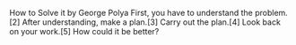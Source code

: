 
How to Solve it by George Polya
First, you have to understand the problem.[2]
After understanding, make a plan.[3]
Carry out the plan.[4]
Look back on your work.[5] How could it be better?